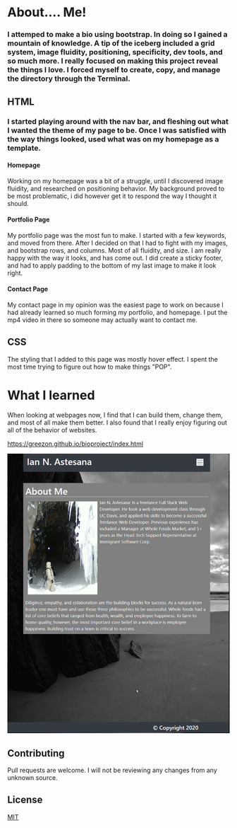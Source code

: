 # About.... Me!

### I attemped to make a bio using bootstrap. In doing so I gained a mountain of knowledge. A tip of the iceberg included a grid system, image fluidity, positioning, specificity, dev tools, and so much more. I really focused on making this project reveal the things I love. I forced myself to create, copy, and manage the directory through the Terminal.

## HTML

### I started playing around with the nav bar, and fleshing out what I wanted the theme of my page to be. Once I was satisfied with the way things looked, used what was on my homepage as a template. 

#### Homepage
Working on my homepage was a bit of a struggle, until I discovered image fluidity, and researched on positioning behavior. My background proved to be most problematic, i did however get it to respond the way I thought it should.

#### Portfolio Page
My portfolio page was the most fun to make. I started with a few keywords, and moved from there. After I decided on that I had to fight with my images, and bootstrap rows, and columns.  Most of all fluidity, and size. I am really happy with the way it looks, and has come out. I did create a sticky footer, and had to apply padding to the bottom of my last image to make it look right.


#### Contact Page
My contact page in my opinion was the easiest page to work on because I had already learned so much forming my portfolio, and homepage. I put the mp4 video in there so someone may actually want to contact me.
    
## CSS

The styling that I added to this page was mostly hover effect. I spent the most time trying to figure out how to make things "POP".
   
# What I learned
When looking at webpages now, I find that I can build them, change them, and most of all make them better. I also found that I really enjoy figuring out all of the behavior of websites.
   

https://greezon.github.io/bioproject/index.html

![Alt text](./assets/images/readme.png "Homepage")



## Contributing
Pull requests are welcome. I will not be reviewing any changes from any unknown source.

## License
[MIT](https://choosealicense.com/licenses/mit/)

